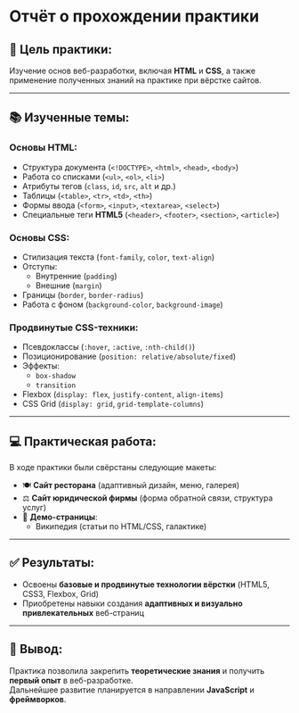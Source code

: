 # Отчёт о прохождении практики

## 📌 Цель практики:
Изучение основ веб-разработки, включая **HTML** и **CSS**, а также применение полученных знаний на практике при вёрстке сайтов.

---

## 📚 Изученные темы:

### **Основы HTML**:
- Структура документа (`<!DOCTYPE>`, `<html>`, `<head>`, `<body>`)
- Работа со списками (`<ul>`, `<ol>`, `<li>`)
- Атрибуты тегов (`class`, `id`, `src`, `alt` и др.)
- Таблицы (`<table>`, `<tr>`, `<td>`, `<th>`)
- Формы ввода (`<form>`, `<input>`, `<textarea>`, `<select>`)
- Специальные теги **HTML5** (`<header>`, `<footer>`, `<section>`, `<article>`)

### **Основы CSS**:
- Стилизация текста (`font-family`, `color`, `text-align`)
- Отступы:
  - Внутренние (`padding`)
  - Внешние (`margin`)
- Границы (`border`, `border-radius`)
- Работа с фоном (`background-color`, `background-image`)

### **Продвинутые CSS-техники**:
- Псевдоклассы (`:hover`, `:active`, `:nth-child()`)
- Позиционирование (`position: relative/absolute/fixed`)
- Эффекты:
  - `box-shadow`
  - `transition`
- Flexbox (`display: flex`, `justify-content`, `align-items`)
- CSS Grid (`display: grid`, `grid-template-columns`)

---

## 💻 Практическая работа:
В ходе практики были свёрстаны следующие макеты:
- 🍽️ **Сайт ресторана** (адаптивный дизайн, меню, галерея)
- ⚖️ **Сайт юридической фирмы** (форма обратной связи, структура услуг)
- 📖 **Демо-страницы**:
  - Википедия (статьи по HTML/CSS, галактике)

---

## ✅ Результаты:
- Освоены **базовые и продвинутые технологии вёрстки** (HTML5, CSS3, Flexbox, Grid)
- Приобретены навыки создания **адаптивных и визуально привлекательных** веб-страниц

---

## 📝 Вывод:
Практика позволила закрепить **теоретические знания** и получить **первый опыт** в веб-разработке.  
Дальнейшее развитие планируется в направлении **JavaScript** и **фреймворков**.